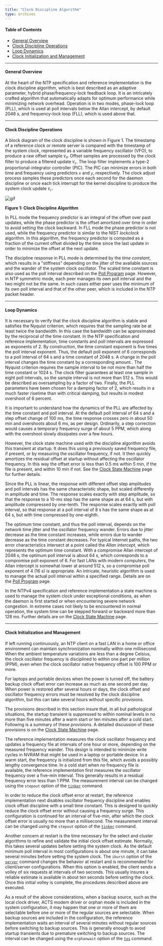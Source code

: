 ```yaml
---
title: "Clock Discipline Algorithm"
type: archives
---
```


#### Table of Contents

*   [General Overview](/documentation/4.2.8-series/discipline/#general-overview)
*   [Clock Discipline Operations](/documentation/4.2.8-series/discipline/#clock-discipline-operations)
*   [Loop Dynamics](/documentation/4.2.8-series/discipline/#loop-dynamics)
*   [Clock Initialization and Management](/documentation/4.2.8-series/discipline/#clock-initialization-and-management)

* * *

#### General Overview

At the heart of the NTP specification and reference implementation is the clock discipline algorithm, which is best described as an adaptive parameter, hybrid phase/frequency-lock feedback loop. It is an intricately crafted algorithm that automatically adapts for optimum performance while minimizing network overhead. Operation is in two modes, phase-lock loop (PLL), which is used at poll intervals below the Allan intercept, by default 2048 s, and frequency-lock loop (FLL), which is used above that.

* * *

#### Clock Discipline Operations

A block diagram of the clock discipline is shown in Figure 1. The timestamp of a reference clock or remote server is compared with the timestamp of the system clock, represented as a variable frequency oscillator (VFO), to produce a raw offset sample <code>_V<sub>d</sub>_</code>. Offset samples are processed by the clock filter to produce a filtered update <code>_V<sub>s</sub>_</code>. The loop filter implements a type-2 proportional-integrator controller (PIC). The PIC can minimize errors in both time and frequency using predictors <code>_x_</code> and <code>_y_</code>, respectively. The clock adjust process samples these predictors once each second for the daemon discipline or once each tick interrupt for the kernel discipline to produce the system clock update <code>_V<sub>c</sub>_</code>.

![gif](/documentation/pic/discipline.gif)

**Figure 1: Clock Discipline Algorithm**

In PLL mode the frequency predictor is an integral of the offset over past updates, while the phase predictor is the offset amortized over time in order to avoid setting the clock backward. In FLL mode the phase predictor is not used, while the frequency predictor is similar to the NIST _lockclock_ algorithm. In this algorithm, the frequency predictor is computed as a fraction of the current offset divided by the time since the last update in order to minimize the offset at the next update.

The discipline response in PLL mode is determined by the _time constant_, which results in a "stiffness" depending on the jitter of the available sources and the wander of the system clock oscillator. The scaled time constant is also used as the poll interval described on the [Poll Program](/documentation/4.2.8-series/poll/) page. However, in NTP symmetric mode, each peer manages its own poll interval and the two might not be the same. In such cases either peer uses the minimum of its own poll interval and that of the other peer, which is included in the NTP packet header.

* * *

#### Loop Dynamics

It is necessary to verify that the clock discipline algorithm is stable and satisfies the Nyquist criterion, which requires that the sampling rate be at least twice the bandwidth. In this case the bandwidth can be approximated by the reciprocal of the time constant. In the NTP specification and reference implementation, time constants and poll intervals are expressed as exponents of 2. By construction, the time constant exponent is five times the poll interval exponent. Thus, the default poll exponent of 6 corresponds to a poll interval of 64 s and a time constant of 2048 s. A change in the poll interval changes the time constant by a corresponding amount.. The Nyquist criterion requires the sample interval to be not more than half the time constant or 1024 s. The clock filter guarantees at least one sample in eight poll intervals, so the sample interval is not more than 512 s. This would be described as oversampling by a factor of two. Finally, the PLL parameters have been chosen for a damping factor of 2, which results in a much faster risetime than with critical damping, but results in modest overshoot of 6 percent.

It is important to understand how the dynamics of the PLL are affected by the time constant and poll interval. At the default poll interval of 64 s and a step offset change of 100 ms, the time response crosses zero in about 50 min and overshoots about 6 ms, as per design. Ordinarily, a step correction would causes a temporary frequency surge of about 5 PPM, which along with the overshoot slowly dissipates over a few hours.

However, the clock state machine used with the discipline algorithm avoids this transient at startup. It does this using a previously saved frequency file, if present, or by measuring the oscillator frequency, if not. It then quickly amortizes the residual offset at startup without affecting the oscillator frequency. In this way the offset error is less than 0.5 ms within 5 min, if the file is present, and within 10 min if not. See the [Clock State Machine](/documentation/4.2.8-series/clock/) page for further details.

Since the PLL is linear, the response with different offset step amplitudes and poll intervals has the same characteristic shape, but scaled differently in amplitude and time. The response scales exactly with step amplitude, so that the response to a 10-ms step has the same shape as at 64 s, but with amplitude compressed by one-tenth. The response scales exactly with poll interval, so that response at a poll interval of 8 s has the same shape as at 64 s, but with time compressed by one-eighth.

The optimum time constant, and thus the poll interval, depends on the network time jitter and the oscillator frequency wander. Errors due to jitter decrease as the time constant increases, while errors due to wander decrease as the time constant decreases. For typical Internet paths, the two error characteristics intersect at a point called the _Allan intercept_, which represents the optimum time constant. With a compromise Allan intercept of 2048 s, the optimum poll interval is about 64 s, which corresponds to a compromise poll exponent of 6. For fast LANs with modern computers, the Allan intercept is somewhat lower at around 512 s, so a compromise poll exponent of 4 (16 s) is appropriate. An intricate, heuristic algorithm is used to manage the actual poll interval within a specified range. Details are on the [Poll Program](/documentation/4.2.8-series/poll/) page.

In the NTPv4 specification and reference implementation a state machine is used to manage the system clock under exceptional conditions, as when the daemon is first started or when encountering severe network congestion. In extreme cases not likely to be encountered in normal operation, the system time can be stepped forward or backward more than 128 ms. Further details are on the [Clock State Machine](/documentation/4.2.8-series/clock/) page.

* * *

#### Clock Initialization and Management

If left running continuously, an NTP client on a fast LAN in a home or office environment can maintain synchronization nominally within one millisecond. When the ambient temperature variations are less than a degree Celsius, the clock oscillator frequency is disciplined to within one part per million (PPM), even when the clock oscillator native frequency offset is 100 PPM or more.

For laptops and portable devices when the power is turned off, the battery backup clock offset error can increase as much as one second per day. When power is restored after several hours or days, the clock offset and oscillator frequency errors must be resolved by the clock discipline algorithm, but this can take several hours without specific provisions.

The provisions described in this section insure that, in all but pathological situations, the startup transient is suppressed to within nominal levels in no more than five minutes after a warm start or ten minutes after a cold start. Following is a summary of these provisions. A detailed discussion of these provisions is on the [Clock State Machine](/documentation/4.2.8-series/clock/) page.

The reference implementation measures the clock oscillator frequency and updates a frequency file at intervals of one hour or more, depending on the measured frequency wander. This design is intended to minimize write cycles in NVRAM that might be used in a laptop or portable device. In a warm start, the frequency is initialized from this file, which avoids a possibly lengthy convergence time. In a cold start when no frequency file is available, the reference implementation first measures the oscillator frequency over a five-min interval. This generally results in a residual frequency error less than 1 PPM. The measurement interval can be changed using the <code>stepout</code> option of the [<code>tinker</code>](/documentation/4.2.8-series/miscopt/) command.

In order to reduce the clock offset error at restart, the reference implementation next disables oscillator frequency discipline and enables clock offset discipline with a small time constant. This is designed to quickly reduce the clock offset error without causing a frequency surge. This configuration is continued for an interval of five-min, after which the clock offset error is usually no more than a millisecond. The measurement interval can be changed using the <code>stepout</code> option of the [<code>tinker</code>](/documentation/4.2.8-series/miscopt/) command.

Another concern at restart is the time necessary for the select and cluster algorithms to refine and validate the initial clock offset estimate. Normally, this takes several updates before setting the system clock. As the default minimum poll interval in most configurations is about one minute, it can take several minutes before setting the system clock. The <code>iburst</code> option of the [<code>server</code>](/documentation/4.2.8-series/confopt/#server-command-options) command changes the behavior at restart and is recommended for client/server configurations. When this option is enabled, the client sends a volley of six requests at intervals of two seconds. This usually insures a reliable estimate is available in about ten seconds before setting the clock. Once this initial volley is complete, the procedures described above are executed.

As a result of the above considerations, when a backup source, such as the local clock driver, ACTS modem driver or orphan mode is included in the system configuration, it may happen that one or more of them are selectable before one or more of the regular sources are selectable. When backup sources are included in the configuration, the reference implementation waits an interval of several minutes without regular sources before switching to backup sources. This is generally enough to avoid startup transients due to premature switching to backup sources. The interval can be changed using the <code>orphanwait</code> option of the [<code>tos</code>](/documentation/4.2.8-series/miscopt/) command.